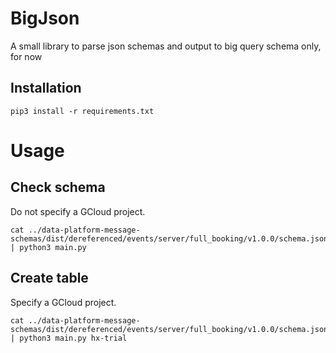 # BigJson

A small library to parse json schemas and output to big query schema only, for now

## Installation

    pip3 install -r requirements.txt

# Usage

## Check schema

Do not specify a GCloud project.

```
cat ../data-platform-message-schemas/dist/dereferenced/events/server/full_booking/v1.0.0/schema.json | python3 main.py
```

## Create table

Specify a GCloud project.

```
cat ../data-platform-message-schemas/dist/dereferenced/events/server/full_booking/v1.0.0/schema.json | python3 main.py hx-trial
```
